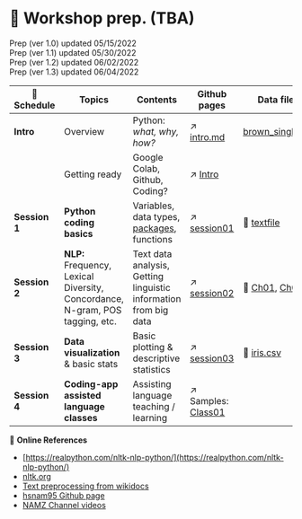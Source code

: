 # 🦖 Workshop prep. (TBA)

Prep (ver 1.0) updated 05/15/2022  
Prep (ver 1.1) updated 05/30/2022  
Prep (ver 1.2) updated 06/02/2022  
Prep (ver 1.3) updated 06/04/2022  

| :date: Schedule | Topics | Contents | Github pages| Data files | Video material |
|----------|--------|------|--------|------------|-----------|
| **Intro** | Overview | Python: _what, why, how?_ | ↗️  [intro.md](https://github.com/MK316/workshop22/blob/main/intro.md) | [brown_single.zip](https://github.com/MK316/workshop22/blob/main/data/brown_single.zip)    |  |
|          | Getting ready | Google Colab, Github, Coding? | ↗️  [Intro](/Gettingready.ipynb) |     |  |
| **Session 1** | **Python coding basics** | Variables, data types, [packages](/python_packages.ipynb), functions  | ↗️  [session01](/session01.ipynb) | 💾 [textfile](https://raw.githubusercontent.com/MK316/workshop22/main/data/fable01.txt)    |   |
| **Session 2** | **NLP:** Frequency, Lexical Diversity, Concordance, N-gram, POS tagging, etc. | Text data analysis, Getting linguistic information from big data |  ↗️  [session02](/session02.ipynb) | 💾 [Ch01](https://raw.githubusercontent.com/MK316/workshop22/main/data/RE.Ch01.txt), [Ch02](https://raw.githubusercontent.com/MK316/workshop22/main/data/RE.Ch02.txt)  |   |
| **Session 3** | **Data visualization** & basic stats | Basic plotting & descriptive statistics | ↗️  [session03](/session03.ipynb) |💾 [iris.csv](https://raw.githubusercontent.com/MK316/workshop22/main/data/iris.csv)  |  |
| **Session 4** | **Coding-app assisted language classes** | Assisting language teaching / learning | ↗️  Samples: [Class01](/class01_reading.ipynb) |     |   |



📌 **Online References**

* [https://realpython.com/nltk-nlp-python/](https://realpython.com/nltk-nlp-python/)
* [nltk.org](https://www.nltk.org/book/ch02.html)
* [Text preprocessing from wikidocs](https://wikidocs.net/21694)
* [hsnam95 Github page](https://github.com/hsnam95/my/blob/main/nlp.ipynb)
* [NAMZ Channel videos](https://www.youtube.com/channel/UCKHB0ZiTVk8qUdqhVtnCUrA/videos)



